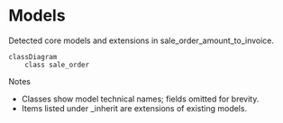 # Models

Detected core models and extensions in sale_order_amount_to_invoice.

```mermaid
classDiagram
    class sale_order
```

Notes
- Classes show model technical names; fields omitted for brevity.
- Items listed under _inherit are extensions of existing models.
